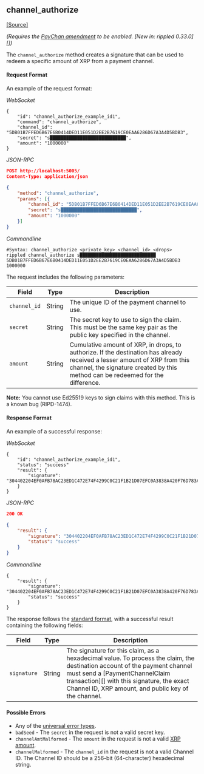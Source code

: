 ## channel_authorize
[[Source]<br>](https://github.com/ripple/rippled/blob/d4a56f223a3b80f64ff70b4e90ab6792806929ca/src/ripple/rpc/handlers/PayChanClaim.cpp#L41 "Source")

_(Requires the [PayChan amendment](reference-amendments.html#paychan) to be enabled. [New in: rippled 0.33.0][])_

The `channel_authorize` method creates a signature that can be used to redeem a specific amount of XRP from a payment channel.

#### Request Format
An example of the request format:

<!-- MULTICODE_BLOCK_START -->

*WebSocket*

```
{
    "id": "channel_authorize_example_id1",
    "command": "channel_authorize",
    "channel_id": "5DB01B7FFED6B67E6B0414DED11E051D2EE2B7619CE0EAA6286D67A3A4D5BDB3",
    "secret": "s████████████████████████████",
    "amount": "1000000"
}
```

*JSON-RPC*

```json
POST http://localhost:5005/
Content-Type: application/json

{
    "method": "channel_authorize",
    "params": [{
        "channel_id": "5DB01B7FFED6B67E6B0414DED11E051D2EE2B7619CE0EAA6286D67A3A4D5BDB3",
        "secret": "s████████████████████████████",
        "amount": "1000000"
    }]
}
```

*Commandline*

```
#Syntax: channel_authorize <private_key> <channel_id> <drops>
rippled channel_authorize s████████████████████████████ 5DB01B7FFED6B67E6B0414DED11E051D2EE2B7619CE0EAA6286D67A3A4D5BDB3 1000000
```

<!-- MULTICODE_BLOCK_END -->

The request includes the following parameters:

| Field | Type | Description |
|-------|------|-------------|
| `channel_id` | String | The unique ID of the payment channel to use.
| `secret` | String | The secret key to use to sign the claim. This must be the same key pair as the public key specified in the channel. |
| `amount` | String | Cumulative amount of XRP, in drops, to authorize. If the destination has already received a lesser amount of XRP from this channel, the signature created by this method can be redeemed for the difference. |

**Note:** You cannot use Ed25519 keys to sign claims with this method. This is a known bug (RIPD-1474).

#### Response Format

An example of a successful response:

<!-- MULTICODE_BLOCK_START -->

*WebSocket*

```
{
    "id": "channel_authorize_example_id1",
    "status": "success"
    "result": {
        "signature": "304402204EF0AFB78AC23ED1C472E74F4299C0C21F1B21D07EFC0A3838A420F76D783A400220154FB11B6F54320666E4C36CA7F686C16A3A0456800BBC43746F34AF50290064",
    }
}
```

*JSON-RPC*

```json
200 OK

{
    "result": {
        "signature": "304402204EF0AFB78AC23ED1C472E74F4299C0C21F1B21D07EFC0A3838A420F76D783A400220154FB11B6F54320666E4C36CA7F686C16A3A0456800BBC43746F34AF50290064",
        "status": "success"
    }
}
```

*Commandline*

```
{
    "result": {
        "signature": "304402204EF0AFB78AC23ED1C472E74F4299C0C21F1B21D07EFC0A3838A420F76D783A400220154FB11B6F54320666E4C36CA7F686C16A3A0456800BBC43746F34AF50290064",
        "status": "success"
    }
}
```

<!-- MULTICODE_BLOCK_END -->

The response follows the [standard format](#response-formatting), with a successful result containing the following fields:

| Field | Type | Description |
|-------|------|-------------|
| `signature` | String | The signature for this claim, as a hexadecimal value. To process the claim, the destination account of the payment channel must send a [PaymentChannelClaim transaction][] with this signature, the exact Channel ID, XRP amount, and public key of the channel. |

#### Possible Errors

* Any of the [universal error types](#universal-errors).
* `badSeed` - The `secret` in the request is not a valid secret key.
* `channelAmtMalformed` - The `amount` in the request is not a valid [XRP amount](#specifying-currency-amounts).
* `channelMalformed` - The `channel_id` in the request is not a valid Channel ID. The Channel ID should be a 256-bit (64-character) hexadecimal string.
